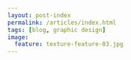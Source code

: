 ```yaml
---
layout: post-index
permalink: /articles/index.html
tags: [blog, graphic design]
image:
  feature: texture-feature-03.jpg
---
```

